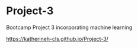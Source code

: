 # Project-3
Bootcamp Project 3 incorporating machine learning

https://katherineh-cls.github.io/Project-3/
